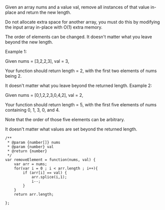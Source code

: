 Given an array nums and a value val, remove all instances of that value in-place and return the new length.

Do not allocate extra space for another array, you must do this by modifying the input array in-place with O(1) extra memory.

The order of elements can be changed. It doesn't matter what you leave beyond the new length.

Example 1:

Given nums = [3,2,2,3], val = 3,

Your function should return length = 2, with the first two elements of nums being 2.

It doesn't matter what you leave beyond the returned length.
Example 2:

Given nums = [0,1,2,2,3,0,4,2], val = 2,

Your function should return length = 5, with the first five elements of nums containing 0, 1, 3, 0, and 4.

Note that the order of those five elements can be arbitrary.

It doesn't matter what values are set beyond the returned length.

```
/**
 * @param {number[]} nums
 * @param {number} val
 * @return {number}
 */
var removeElement = function(nums, val) {
    var arr = nums;
    for(var i = 0 ; i < arr.length ; i++){
        if (arr[i] == val) {
            arr.splice(i,1);
            i--;
        }
    }
    return arr.length;
    
};
```
